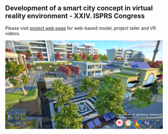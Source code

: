 ## Development of a smart city concept in virtual reality environment - XXIV. ISPRS Congress

Please visit [project web page](https://buyukdemircioglu.github.io/bizimsehir/) for web-based model, project tailer and VR videos.

![alt text](images/pic03.jpg)
